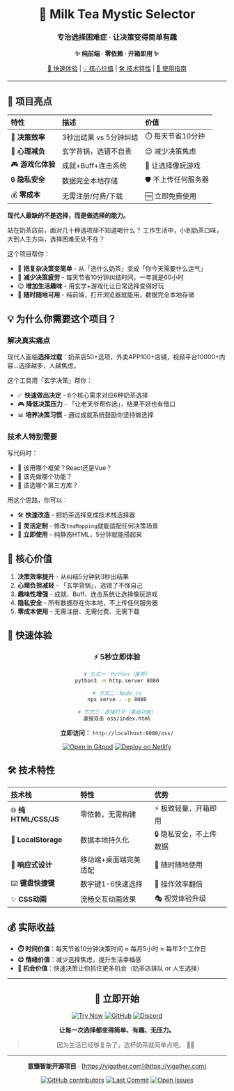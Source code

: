 <div align="center">

# 🧋 Milk Tea Mystic Selector

### 专治选择困难症 · 让决策变得简单有趣


**✨ 纯前端 · 零依赖 · 开箱即用 ✨**

[🚀 快速体验](#-快速体验) | [💡 核心价值](#-核心价值) | [🛠️ 技术特性](#-技术特性) | [📖 使用指南](#-使用指南)

</div>

---

## 🌟 项目亮点

<div align="center">

| 特性 | 描述 | 价值 |
| :--- | :--- | :--- |
| 🎯 **决策效率** | 3秒出结果 vs 5分钟纠结 | ⏱️ 每天节省10分钟 |
| 🧠 **心理减负** | 玄学背锅，选错不自责 | 😌 减少决策焦虑 |
| 🎮 **游戏化体验** | 成就+Buff+连击系统 | 🎊 让选择像玩游戏 |
| 🔒 **隐私安全** | 数据完全本地存储 | 🛡️ 不上传任何服务器 |
| 💰 **零成本** | 无需注册/付费/下载 | 🆓 立即免费使用 |

</div>

**现代人最缺的不是选择，而是做选择的能力。**

站在奶茶店前，面对几十种选项却不知道喝什么？
工作生活中，小到奶茶口味，大到人生方向，选择困难无处不在？

这个项目帮你：
- 🎯 **把复杂决策变简单** - 从「选什么奶茶」变成「你今天需要什么运气」
- 🧠 **减少决策疲劳** - 每天节省10分钟纠结时间，一年就是60小时
- 😊 **增加生活趣味** - 用玄学+游戏化让日常选择变得好玩
- 📱 **随时随地可用** - 纯前端，打开浏览器就能用，数据完全本地存储

## 💡 为什么你需要这个项目？

### 解决真实痛点
现代人面临**选择过载**：奶茶店50+选项，外卖APP100+店铺，视频平台10000+内容...选择越多，人越焦虑。

这个工具用「玄学决策」帮你：
- ✅ **快速做出决定** - 6个核心需求对应6种奶茶选择
- 🎮 **降低决策压力** - 「让老天爷帮你选」，结果不好也有借口
- 📊 **培养决策习惯** - 通过成就系统鼓励你坚持做选择

### 技术人特别需要
写代码时：
- 🤔 该用哪个框架？React还是Vue？
- 🤯 该先做哪个功能？
- 🥴 该选哪个第三方库？

用这个思路，你可以：
- 🛠️ **快速改造** - 把奶茶选择变成技术栈选择器
- 🔧 **灵活定制** - 修改`teaMapping`就能适配任何决策场景
- 🚀 **立即使用** - 纯静态HTML，5分钟就能搭起来

## 🎯 核心价值

1. **决策效率提升** - 从纠结5分钟到3秒出结果
2. **心理负担减轻** - 「玄学背锅」，选错了不怪自己
3. **趣味性增强** - 成就、Buff、连击系统让选择像玩游戏
4. **隐私安全** - 所有数据存在你本地，不上传任何服务器
5. **零成本使用** - 无需注册、无需付费、无需下载

## 🚀 快速体验

<div align="center">

### ⚡ 5秒立即体验

```bash
# 方式一：Python（推荐）
python3 -m http.server 8080
```

```bash
# 方式二：Node.js
npx serve . -p 8080
```

```bash
# 方式三：直接打开（基础功能）
直接双击 oss/index.html
```

**立即访问：** `http://localhost:8080/oss/`

[![Open in Gitpod](https://img.shields.io/badge/Open_in-Gitpod-black?style=for-the-badge&logo=gitpod)](https://gitpod.io/#https://github.com/yourusername/milk-tea-mystic-selector)
[![Deploy on Netlify](https://img.shields.io/badge/Deploy_on-Netlify-00C7B7?style=for-the-badge&logo=netlify)](https://app.netlify.com/start/deploy?repository=https://github.com/yourusername/milk-tea-mystic-selector)

</div>

## 🛠️ 技术特性

<div align="center">

| 技术栈 | 特性 | 优势 |
| :--- | :--- | :--- |
| 🌐 **纯 HTML/CSS/JS** | 零依赖，无需构建 | ⚡ 极致轻量，开箱即用 |
| 💾 **LocalStorage** | 数据本地持久化 | 🔒 隐私安全，不上传数据 |
| 🎨 **响应式设计** | 移动端+桌面端完美适配 | 📱 随时随地使用 |
| ⌨️ **键盘快捷键** | 数字键1-6快速选择 | 🚀 操作效率翻倍 |
| ✨ **CSS动画** | 流畅交互动画效果 | 🎭 视觉体验升级 |

</div>

## 💰 实际收益

- **⏱️ 时间价值**：每天节省10分钟决策时间 ≈ 每月5小时 ≈ 每年3个工作日
- **😌 情绪价值**：减少选择焦虑，提升生活幸福感
- **🎯 机会价值**：快速决策让你抓住更多机会（奶茶店排队 or 人生选择）

---

<div align="center">

## 🎉 立即开始

[![Try Now](https://img.shields.io/badge/立即体验-FF6B6B?style=for-the-badge&logo=rocket&logoColor=white)](#-快速体验)
[![GitHub](https://img.shields.io/badge/查看源码-181717?style=for-the-badge&logo=github)](#)
[![Discord](https://img.shields.io/badge/加入社区-5865F2?style=for-the-badge&logo=discord&logoColor=white)](https://discord.gg/example)

**让每一次选择都变得简单、有趣、无压力。**

> 因为生活已经够复杂了，选杯奶茶就简单点吧。 🧋✨

---

**意臻智能开源项目** · [https://yigather.com](https://yigather.com)

[![GitHub contributors](https://img.shields.io/github/contributors/yourusername/milk-tea-mystic-selector?style=flat-square&logo=github)](https://github.com/yourusername/milk-tea-mystic-selector/graphs/contributors)
[![Last Commit](https://img.shields.io/github/last-commit/yourusername/milk-tea-mystic-selector?style=flat-square&logo=git)](https://github.com/yourusername/milk-tea-mystic-selector/commits/main)
[![Open Issues](https://img.shields.io/github/issues/yourusername/milk-tea-mystic-selector?style=flat-square&logo=github)](https://github.com/yourusername/milk-tea-mystic-selector/issues)

</div>